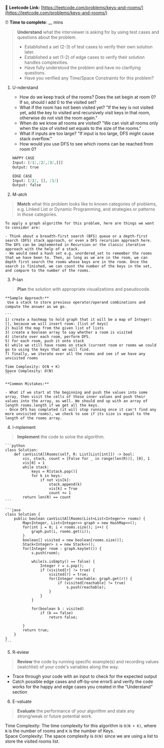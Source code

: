 🔗 **Leetcode Link:** [https://leetcode.com/problems/keys-and-rooms/](https://leetcode.com/problems/keys-and-rooms/)

⏰ **Time to complete**: __ mins

> **Understand** what the interviewer is asking for by using test cases and questions about the problem.
> 
> - Established a set (2-3) of test cases to verify their own solution later.
> - Established a set (1-2) of edge cases to verify their solution handles complexities.
> - Have fully understood the problem and have no clarifying questions.
> - Have you verified any Time/Space Constraints for this problem?

1. U-nderstand
    - How do we keep track of the rooms? Does the set begin at room 0? If so, should I add 0 to the visited set?
    - What if the room has not been visited yet? "If the key is not visited yet, add the key to visited and recursively visit keys in that room, otherwise do not visit the room again."
    - When do we know all rooms are visited? "We can visit all rooms only when the size of visited set equals to the size of the rooms."
    - What if inputs are too large? "If input is too large, DFS might cause stack overflow."
    - How would you use DFS to see which rooms can be reached from room 0?
    
    ```markdown
    HAPPY CASE
    Input: [[1],[2],[3],[]]
    Output:	true
    
    EDGE CASE 
    Input: [[2], [], [1]]
    Output: false
    ```
    
2. M-atch

> **Match** what this problem looks like to known categories of problems, e.g. Linked List or Dynamic Programming, and strategies or patterns in those categories.
    
    To apply a graph algorithm for this problem, here are things we want to consider are:
    
    - Think about a breadth-first search (BFS) queue or a depth-first search (DFS) stack approach, or even a DFS recursion approach here. The DFS can be implemented in Recursion or the classic iterative approach with the help of a stack.
    - We would need a hash set e.g. unordered_set to remember the rooms that we have been to. Then, as long as we are in the room, we can depth first search the rooms whose keys are in the room. Once the search is finished, we can count the number of the keys in the set, and compare to the number of the rooms.

3. P-lan

> **Plan** the solution with appropriate visualizations and pseudocode.
    
    **Sample Approach:**
     Use a stack to store previous operator/operand combinations and compute the answer as we go.
    
    ```
    1) create a hashmap to hold graph that it will be a map of Integer: [], because we will insert room: [list of keys]
    2) build the map from the given list of lists
    3) create a boolean array to say whether a room is visited
    4) iterate over each room, perform DFS.
    5) for each room, push it onto stack
    6) while we still have rooms on stack (current room or rooms we could go to using the keys that we will find.
    7) finally, we iterate over all the rooms and see if we have any unvisited rooms
    
    Time Complexity: O(N + K)
    Space Complexity: O(N)
    ```
    
    **Common Mistakes:**
    
    - What if we start at the beginning and push the values into some array, then visit the cells of those inner values and push their values into the array, as well. We should end up with an array of length rooms.length if we get all the keys.
    - Once DFS has completed (it will stop running once it can't find any more unvisited rooms), we check to see if its size is equal to the length of the rooms array.

4. I-mplement

> **Implement** the code to solve the algorithm.
    
    ```python
    class Solution:
        def canVisitAllRooms(self, R: List[List[int]]) -> bool:
            vis, stack, count = [False for _ in range(len(R))], [0], 1
            vis[0] = 1
            while stack:
                keys = R[stack.pop()]
                for k in keys:
                    if not vis[k]:
                        stack.append(k)
                        vis[k] = True
                        count += 1
            return len(R) == count
    ```
    
    ```java
    class Solution {
        public boolean canVisitAllRooms(List<List<Integer>> rooms) {     
            Map<Integer, List<Integer>> graph = new HashMap<>();
            for(int i = 0; i < rooms.size(); i++) {
                graph.put(i, rooms.get(i));
            }
            boolean[] visited = new boolean[rooms.size()];
            Stack<Integer> s = new Stack<>();
            for(Integer room : graph.keySet()) {
                s.push(room);
    
                while(s.isEmpty() == false) {
                    Integer r = s.pop();
                    if (visited[r] != true) {
                        visited[r] = true;
                        for(Integer reachable: graph.get(r)) {
                            if (visited[reachable] != true)
                                s.push(reachable);
                        }
                    }
                }
                
                for(boolean b : visited)
                    if (b == false)
                        return false;
                
            }
            return true;
        }
    }
    ```
    
5. R-eview
    
> **Review** the code by running specific example(s) and recording values (watchlist) of your code's variables along the way.

- Trace through your code with an input to check for the expected output
- Catch possible edge cases and off-by-one errorS and verify the code works for the happy and edge cases you created in the “Understand” section

    
6. E-valuate

> **Evaluate** the performance of your algorithm and state any strong/weak or future potential work.

Time Complexity: The time complexity for this algorithm is `O(N + K)`, where `N` is the number of rooms and `K` is the number of Keys.
<br>
Space Complexity: The space complexity is `O(N)` since we are using a list to store the visited rooms list.